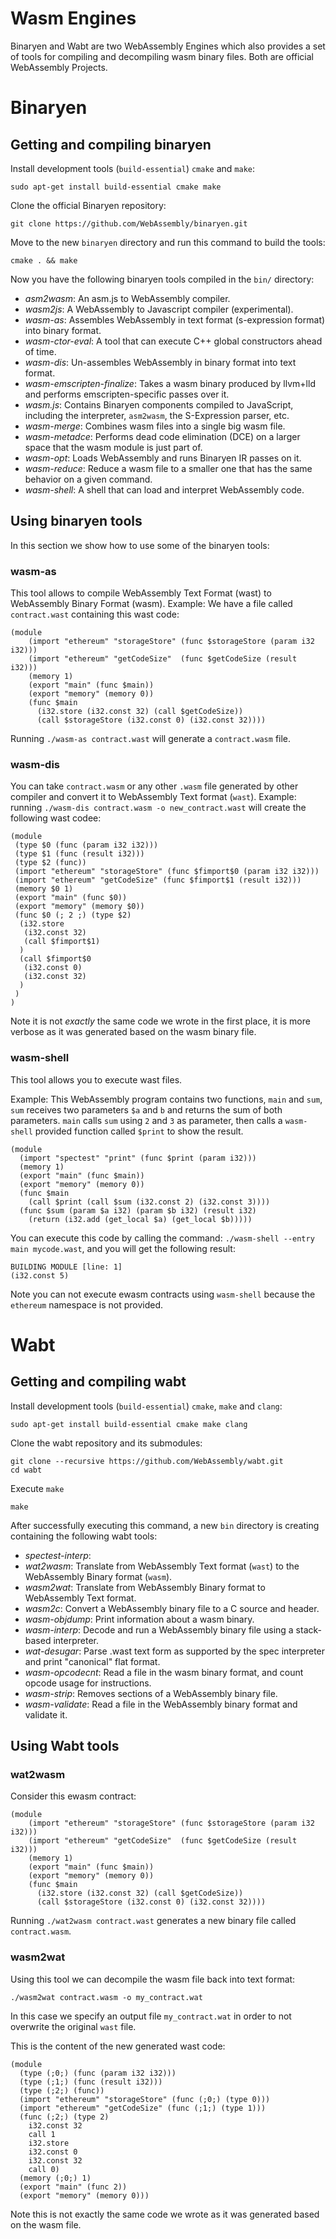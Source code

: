 # Wasm Engines

Binaryen and Wabt are two WebAssembly Engines which also provides a set of tools
for compiling and decompiling wasm binary files. Both are official WebAssembly Projects.

# Binaryen

## Getting and compiling binaryen

Install development tools (`build-essential`) `cmake` and `make`:

```
sudo apt-get install build-essential cmake make
```

Clone the official Binaryen repository:

```
git clone https://github.com/WebAssembly/binaryen.git
```

Move to the new `binaryen` directory and run this command to build the tools:

```
cmake . && make
```

Now you have the following binaryen tools compiled in the `bin/` directory:

- *asm2wasm*: An asm.js to WebAssembly compiler.
- *wasm2js*: A WebAssembly to Javascript compiler (experimental).
- *wasm-as*: Assembles WebAssembly in text format (s-expression format) into binary format.
- *wasm-ctor-eval*: A tool that can execute C++ global constructors ahead of time.
- *wasm-dis*: Un-assembles WebAssembly in binary format into text format.
- *wasm-emscripten-finalize*: Takes a wasm binary produced by llvm+lld and performs emscripten-specific passes over it.
- *wasm.js*: Contains Binaryen components compiled to JavaScript, including the interpreter, `asm2wasm`, the S-Expression parser, etc.
- *wasm-merge*: Combines wasm files into a single big wasm file.
- *wasm-metadce*: Performs dead code elimination (DCE) on a larger space that the wasm module is just part of.
- *wasm-opt*: Loads WebAssembly and runs Binaryen IR passes on it.
- *wasm-reduce*: Reduce a wasm file to a smaller one that has the same behavior on a given command.
- *wasm-shell*: A shell that can load and interpret WebAssembly code.

## Using binaryen tools

In this section we show how to use some of the binaryen tools:

### wasm-as

This tool allows to compile WebAssembly Text Format (wast) to
WebAssembly Binary Format (wasm).  Example: We have a file called
`contract.wast` containing this wast code:

```wast
(module
    (import "ethereum" "storageStore" (func $storageStore (param i32 i32)))
    (import "ethereum" "getCodeSize"  (func $getCodeSize (result i32)))
    (memory 1)
    (export "main" (func $main))
    (export "memory" (memory 0))
    (func $main
      (i32.store (i32.const 32) (call $getCodeSize))
      (call $storageStore (i32.const 0) (i32.const 32))))
```

Running `./wasm-as contract.wast` will generate a `contract.wasm` file.

### wasm-dis

You can take `contract.wasm` or any other `.wasm` file generated by other
compiler and convert it to WebAssembly Text format (`wast`).  Example: running
`./wasm-dis contract.wasm -o new_contract.wast` will create the following wast
codee:

  
```wast
(module
 (type $0 (func (param i32 i32)))
 (type $1 (func (result i32)))
 (type $2 (func))
 (import "ethereum" "storageStore" (func $fimport$0 (param i32 i32)))
 (import "ethereum" "getCodeSize" (func $fimport$1 (result i32)))
 (memory $0 1)
 (export "main" (func $0))
 (export "memory" (memory $0))
 (func $0 (; 2 ;) (type $2)
  (i32.store
   (i32.const 32)
   (call $fimport$1)
  )
  (call $fimport$0
   (i32.const 0)
   (i32.const 32)
  )
 )
)
```

Note it is not _exactly_ the same code we wrote in the first place, it is more
verbose as it was generated based on the wasm binary file.

### wasm-shell

This tool allows you to execute wast files.

Example: This WebAssembly program contains two functions, `main` and `sum`,
`sum` receives two parameters `$a` and `b` and returns the sum of both
parameters. `main` calls `sum` using `2` and `3` as parameter, then calls a
`wasm-shell` provided function called `$print` to show the result.

```wast
(module
  (import "spectest" "print" (func $print (param i32)))
  (memory 1)
  (export "main" (func $main))
  (export "memory" (memory 0))
  (func $main
    (call $print (call $sum (i32.const 2) (i32.const 3))))
  (func $sum (param $a i32) (param $b i32) (result i32)
    (return (i32.add (get_local $a) (get_local $b)))))
```

You can execute this code by calling the command: `./wasm-shell --entry main
mycode.wast`, and you will get the following result:

```
BUILDING MODULE [line: 1]
(i32.const 5)
```

Note you can not execute ewasm contracts using `wasm-shell` because the
`ethereum` namespace is not provided.

# Wabt

## Getting and compiling wabt

Install development tools (`build-essential`) `cmake`, `make` and `clang`:

```
sudo apt-get install build-essential cmake make clang
```

Clone the wabt repository and its submodules:

```
git clone --recursive https://github.com/WebAssembly/wabt.git
cd wabt
```

Execute `make`

```
make
```

After successfully executing this command, a new `bin` directory is creating
containing the following wabt tools:

- *spectest-interp*: 
- *wat2wasm*: Translate from WebAssembly Text format (`wast`) to the WebAssembly Binary format (`wasm`).
- *wasm2wat*: Translate from WebAssembly Binary format to WebAssembly Text format.
- *wasm2c*: Convert a WebAssembly binary file to a C source and header.
- *wasm-objdump*: Print information about a wasm binary.
- *wasm-interp*: Decode and run a WebAssembly binary file using a stack-based interpreter.
- *wat-desugar*: Parse .wast text form as supported by the spec interpreter and print "canonical" flat format.
- *wasm-opcodecnt*: Read a file in the wasm binary format, and count opcode usage for instructions.
- *wasm-strip*: Removes sections of a WebAssembly binary file.
- *wasm-validate*: Read a file in the WebAssembly binary format and validate it.

## Using Wabt tools

### wat2wasm

Consider this ewasm contract:

```wast
(module
    (import "ethereum" "storageStore" (func $storageStore (param i32 i32)))
    (import "ethereum" "getCodeSize"  (func $getCodeSize (result i32)))
    (memory 1)
    (export "main" (func $main))
    (export "memory" (memory 0))
    (func $main
      (i32.store (i32.const 32) (call $getCodeSize))
      (call $storageStore (i32.const 0) (i32.const 32))))
```

Running `./wat2wasm contract.wast` generates a new binary file called `contract.wasm`.

### wasm2wat

Using this tool we can decompile the wasm file back into text format:

```
./wasm2wat contract.wasm -o my_contract.wat
```

In this case we specify an output file `my_contract.wat` in order to not
overwrite the original `wast` file.

This is the content of the new generated wast code:

```wast
(module
  (type (;0;) (func (param i32 i32)))
  (type (;1;) (func (result i32)))
  (type (;2;) (func))
  (import "ethereum" "storageStore" (func (;0;) (type 0)))
  (import "ethereum" "getCodeSize" (func (;1;) (type 1)))
  (func (;2;) (type 2)
    i32.const 32
    call 1
    i32.store
    i32.const 0
    i32.const 32
    call 0)
  (memory (;0;) 1)
  (export "main" (func 2))
  (export "memory" (memory 0)))
```

Note this is not exactly the same code we wrote as it was generated based on the
wasm file.


